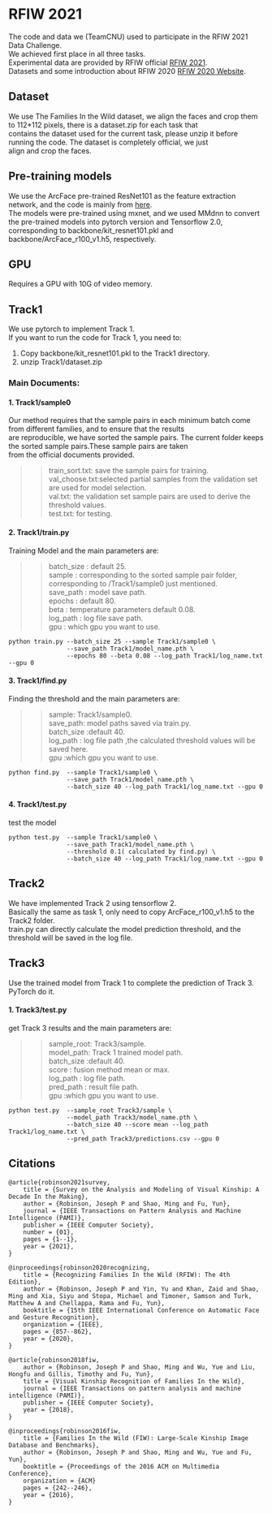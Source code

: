# RFIW 2021
The code and data we (TeamCNU) used to participate in the RFIW 2021 Data Challenge.     
We achieved first place in all three tasks.  
Experimental data are provided by RFIW official [RFIW 2021](https://competitions.codalab.org/competitions/21843#learn_the_details).  
Datasets and some introduction about RFIW 2020 [RFIW 2020 Website](https://web.northeastern.edu/smilelab/rfiw2020/).  

## Dataset
We use The Families In the Wild dataset, we align the faces and crop them to 112*112 pixels, there is a dataset.zip for each task that   
contains the dataset used for the current task, please unzip it before running the code.  The dataset is completely official, we just   
align and crop the faces.

## Pre-training models
We use the ArcFace pre-trained ResNet101 as the feature extraction network, and the code is mainly from [here](https://github.com/dmlc/gluon-cv).  
The models were pre-trained using mxnet, and we used MMdnn to convert the pre-trained models into pytorch version and Tensorflow 2.0, corresponding to backbone/kit_resnet101.pkl and backbone/ArcFace_r100_v1.h5, respectively.  

## GPU
Requires a GPU with 10G of video memory.  

## Track1 
We use pytorch to implement Track 1.  
If you want to run the code for Track 1, you need to:  
1. Copy backbone/kit_resnet101.pkl to the Track1 directory.  
2. unzip Track1/dataset.zip  


### Main Documents:  
#### 1. Track1/sample0     
Our method requires that the sample pairs in each minimum batch come from different families, and to ensure that the results   
are reproducible, we have sorted the sample pairs. The current folder keeps the sorted sample pairs.These sample pairs are taken  
from the official documents provided.  
>>train_sort.txt: save the sample pairs for training.  
val_choose.txt:selected partial samples from the validation set are used for model selection.  
val.txt: the validation set sample pairs are used to derive the threshold values.  
test.txt: for testing.  


#### 2. Track1/train.py  
Training Model and the main parameters are:  
>>batch_size : default 25.  
sample  : corresponding to the sorted sample pair folder, corresponding to /Track1/sample0 just mentioned.  
save_path : model save path.  
epochs : default 80.  
beta : temperature parameters default 0.08.  
log_path : log file save path.  
gpu : which gpu you want to use.  
```
python train.py --batch_size 25 --sample Track1/sample0 \  
                --save_path Track1/model_name.pth \  
                --epochs 80 --beta 0.08 --log_path Track1/log_name.txt --gpu 0  
```
#### 3. Track1/find.py    
Finding the threshold and the main parameters are:  
>>sample: Track1/sample0.  
save_path: model paths saved via train.py.  
batch_size :default 40.  
log_path : log file path ,the calculated threshold values will be saved here.  
gpu :which gpu you want to use.  
```
python find.py  --sample Track1/sample0 \  
                --save_path Track1/model_name.pth \  
                --batch_size 40 --log_path Track1/log_name.txt --gpu 0 
```

#### 4. Track1/test.py    
test the model   
```
python test.py  --sample Track1/sample0 \  
                --save_path Track1/model_name.pth \  
                --threshold 0.1( calculated by find.py) \  
                --batch_size 40 --log_path Track1/log_name.txt --gpu 0 
```
## Track2
We have implemented Track 2 using tensorflow 2.  
Basically the same as task 1, only need to copy ArcFace_r100_v1.h5 to the Track2 folder.  
train.py can directly calculate the model prediction threshold, and the threshold will be saved in the log file.  

## Track3
Use the trained model from Track 1 to complete the prediction of Track 3. PyTorch do it.     
#### 1. Track3/test.py    
get Track 3 results and  the main parameters are:
>>sample_root: Track3/sample.  
model_path: Track 1 trained model path.      
batch_size :default 40.  
score : fusion method  mean or max.  
log_path : log file path.  
pred_path : result file path.  
gpu :which gpu you want to use.  
```
python test.py  --sample_root Track3/sample \  
                --model_path Track3/model_name.pth \  
                --batch_size 40 --score mean --log_path Track1/log_name.txt \  
                --pred_path Track3/predictions.csv --gpu 0
```
## Citations  

```
@article{robinson2021survey,
    title = {Survey on the Analysis and Modeling of Visual Kinship: A Decade In the Making},
    author = {Robinson, Joseph P and Shao, Ming and Fu, Yun},
    journal = {IEEE Transactions on Pattern Analysis and Machine Intelligence (PAMI)},
    publisher = {IEEE Computer Society},
    number = {01},
    pages = {1--1},
    year = {2021},
}

@inproceedings{robinson2020recognizing,
    title = {Recognizing Families In the Wild (RFIW): The 4th Edition},
    author = {Robinson, Joseph P and Yin, Yu and Khan, Zaid and Shao, Ming and Xia, Siyu and Stopa, Michael and Timoner, Samson and Turk, Matthew A and Chellappa, Rama and Fu, Yun},
    booktitle = {15th IEEE International Conference on Automatic Face and Gesture Recognition},
    organization = {IEEE},
    pages = {857--862},
    year = {2020},
}

@article{robinson2018fiw,
    author = {Robinson, Joseph P and Shao, Ming and Wu, Yue and Liu, Hongfu and Gillis, Timothy and Fu, Yun},
    title = {Visual Kinship Recognition of Families In the Wild},
    journal = {IEEE Transactions on pattern analysis and machine intelligence (PAMI)},
    publisher = {IEEE Computer Society},
    year = {2018},
}

@inproceedings{robinson2016fiw,
    title = {Families In the Wild (FIW): Large-Scale Kinship Image Database and Benchmarks},
    author = {Robinson, Joseph P and Shao, Ming and Wu, Yue and Fu, Yun},
    booktitle = {Proceedings of the 2016 ACM on Multimedia Conference},
    organization = {ACM}
    pages = {242--246},
    year = {2016},
}

```
